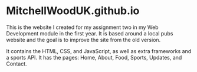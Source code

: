 # MitchellWoodUK.github.io
This is the website I created for my assignment two in my Web Development module in the first year. 
It is based around a local pubs website and the goal is to improve the site from the old version.

It contains the HTML, CSS, and JavaScript, as well as extra frameworks and a sports API.
It has the pages: Home, About, Food, Sports, Updates, and Contact.
